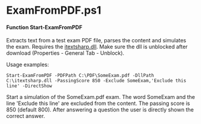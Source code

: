 # ExamFromPDF.ps1

#### Function Start-ExamFromPDF

Extracts text from a test exam PDF file, parses the content and simulates the exam.
Requires the [itextsharp.dll](http://github.com/itext/itextpdf/releases/latest).
Make sure the dll is unblocked after download (Properties - General Tab - Unblock).

Usage examples:
```
Start-ExamFromPDF -PDFPath C:\PDF\SomeExam.pdf -DllPath C:\itextsharp.dll -PassingScore 850 -Exclude SomeExam,'Exclude this line' -DirectShow
```
Start a simulation of the SomeExam.pdf exam. The word SomeExam and the line 'Exclude this line' are excluded from the content. The passing score is 850 (default 800). After answering a question the user is directly shown the correct answer.
